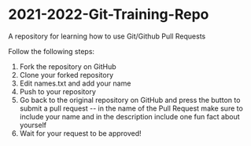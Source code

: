 # 2021-2022-Git-Training-Repo
A repository for learning how to use Git/Github Pull Requests

Follow the following steps:
1. Fork the repository on GitHub
2. Clone your forked repository
3. Edit names.txt and add your name
4. Push to your repository
5. Go back to the original repository on GitHub and press the button to submit a pull request -- in the name of the Pull Request make sure to include your name and in the description include one fun fact about yourself
6. Wait for your request to be approved!
